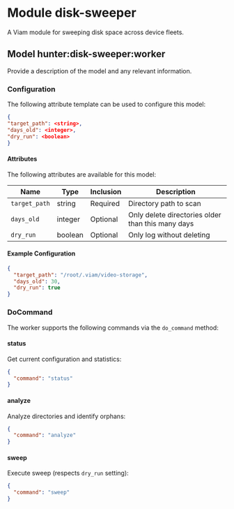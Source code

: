 # Module disk-sweeper 

A Viam module for sweeping disk space across device fleets. 

## Model hunter:disk-sweeper:worker

Provide a description of the model and any relevant information.

### Configuration
The following attribute template can be used to configure this model:

```json
{
"target_path": <string>,
"days_old": <integer>,
"dry_run": <boolean>
}
```

#### Attributes

The following attributes are available for this model:

| Name          | Type   | Inclusion | Description                |
|---------------|--------|-----------|----------------------------|
| `target_path` | string  | Required  | Directory path to scan |
| `days_old` | integer | Optional  | Only delete directories older than this many days |
| `dry_run` | boolean | Optional  | Only log without deleting |

#### Example Configuration

```json
{
  "target_path": "/root/.viam/video-storage",
  "days_old": 30,
  "dry_run": true
}
```

### DoCommand

The worker supports the following commands via the `do_command` method:

#### status
Get current configuration and statistics:

```json
{
  "command": "status"
}
```

#### analyze
Analyze directories and identify orphans:

```json
{
  "command": "analyze"
}
```

#### sweep
Execute sweep (respects `dry_run` setting):

```json
{
  "command": "sweep"
}
```